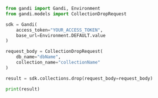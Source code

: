 ```python
from gandi import Gandi, Environment
from gandi.models import CollectionDropRequest

sdk = Gandi(
    access_token="YOUR_ACCESS_TOKEN",
    base_url=Environment.DEFAULT.value
)

request_body = CollectionDropRequest(
    db_name="dbName",
    collection_name="collectionName"
)

result = sdk.collections.drop(request_body=request_body)

print(result)

```

<!-- This file was generated by liblab | https://liblab.com/ -->
